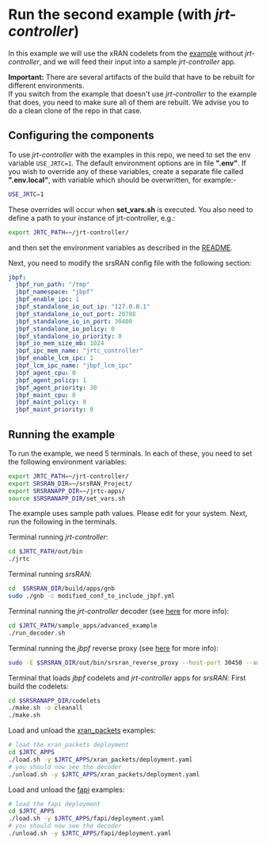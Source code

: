 # Run the second example (with *jrt-controller*)

In this example we will use the xRAN codelets from the [example](./example_no_jrtc.md) without *jrt-controller*, and we will feed their input into a sample *jrt-controller* app. 

**Important:** There are several artifacts of the build that have to be rebuilt for different environments.   
If you switch from the example that doesn't use *jrt-controller* to the example that does, you need to make sure all of them are rebuilt. 
We advise you to do a clean clone of the repo in that case. 


## Configuring the components

To use *jrt-controller* with the examples in this repo, we need to set the env variable `USE_JRTC=1`. 
The default environment options are in file __".env"__. 
If you wish to override any of these variables, create a separate file called __".env.local"__, with variable which should be overwritten, for example:-
```sh
USE_JRTC=1
```
These overrides will occur when __set_vars.sh__ is executed.
You also need to define a path to your instance of jrt-controller, e.g.:
```sh
export JRTC_PATH=~/jrt-controller/
```
and then set the environment variables as described in the [README](../README.md). 


Next, you need to modify the srsRAN config file with the following section:
```yaml
jbpf:
  jbpf_run_path: "/tmp"
  jbpf_namespace: "jbpf"
  jbpf_enable_ipc: 1
  jbpf_standalone_io_out_ip: "127.0.0.1"
  jbpf_standalone_io_out_port: 20788
  jbpf_standalone_io_in_port: 30400
  jbpf_standalone_io_policy: 0
  jbpf_standalone_io_priority: 0
  jbpf_io_mem_size_mb: 1024
  jbpf_ipc_mem_name: "jrtc_controller"
  jbpf_enable_lcm_ipc: 1
  jbpf_lcm_ipc_name: "jbpf_lcm_ipc"
  jbpf_agent_cpu: 0
  jbpf_agent_policy: 1
  jbpf_agent_priority: 30
  jbpf_maint_cpu: 0
  jbpf_maint_policy: 0
  jbpf_maint_priority: 0
```



## Running the example

To run the example, we need 5 terminals. 
In each of these, you need to set the following environment variables:
```sh
export JRTC_PATH=~/jrt-controller/
export SRSRAN_DIR=~/srsRAN_Project/
export SRSRANAPP_DIR=~/jrtc-apps/
source $SRSRANAPP_DIR/set_vars.sh
```
The example uses sample path values. 
Please edit for your system.
Next, run the following in the terminals. 

Terminal running *jrt-controller*:
```sh
cd $JRTC_PATH/out/bin
./jrtc
```

Terminal running *srsRAN*: 
```sh
cd  $SRSRAN_DIR/build/apps/gnb
sudo ./gnb -c modified_conf_to_include_jbpf.yml
```

Terminal running the *jrt-controller* decoder (see [here](https://github.com/microsoft/jrt-controller/blob/main/docs/understand_advanced_app.md) for more info): 
```sh
cd $JRTC_PATH/sample_apps/advanced_example
./run_decoder.sh
```

Terminal running the *jbpf* reverse proxy (see [here](https://github.com/microsoft/jbpf/tree/main/examples/reverse_proxy) for more info):
```sh
sudo -E $SRSRAN_DIR/out/bin/srsran_reverse_proxy --host-port 30450 --address "/tmp/jbpf/jbpf_lcm_ipc"
```

Terminal that loads *jbpf* codelets and *jrt-controller* apps for *srsRAN*:
First build the codelets:
```sh
cd $SRSRANAPP_DIR/codelets
./make.sh -o cleanall
./make.sh
```

Load and unload the [xran_packets](../jrtc_apps/xran_packets/) examples:
```sh
# load the xran_packets deployment
cd $JRTC_APPS
./load.sh -y $JRTC_APPS/xran_packets/deployment.yaml
# you should now see the decoder
./unload.sh -y $JRTC_APPS/xran_packets/deployment.yaml
```

Load and unload the [fapi](../jrtc_apps/fapi/) examples: 
```sh
# load the fapi deployment
cd $JRTC_APPS
./load.sh -y $JRTC_APPS/fapi/deployment.yaml
# you should now see the decoder
./unload.sh -y $JRTC_APPS/fapi/deployment.yaml
```

